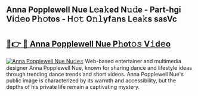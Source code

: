 ## Anna Popplewell Nue L𝚎a𝚔ed N𝚞𝚍e - Part-hgi Vi𝚍𝚎o P𝚑𝚘tos - H𝚘𝚝 O𝚗𝚕yf𝚊ns L𝚎a𝚔s sasVc

# <h2><a href="http://kf7a6wk.oniu.top/?m=Anna+Popplewell+Nue">🔗👉 🔴 Anna Popplewell Nue P𝚑ot𝚘𝚜 V𝚒d𝚎o</a></h2>

[![Anna Popplewell Nue Nu𝚍e𝚜](https://i.imgur.com/0qMVB7G.gif)](http://kf7a6wk.oniu.top/?m=Anna+Popplewell+Nue)
Web-based entertainer and multimedia designer Anna Popplewell Nue, known for sharing dance and lifestyle ideas through trending dance trends and short videos. Anna Popplewell Nue's public image is characterized by its warmth and accessibility, but the depths of his private life remain a captivating mystery.  

